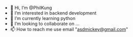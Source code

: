 - 👋 Hi, I’m @PhilKung
- 👀 I’m interested in backend development
- 🌱 I’m currently learning python
- 💞️ I’m looking to collaborate on ...
- 📫 How to reach me use email "asdmickey@gmail.com"
<!---
PhilKung/PhilKung is a ✨ special ✨ repository because its `README.md` (this file) appears on your GitHub profile.
You can click the Preview link to take a look at your changes.
--->
